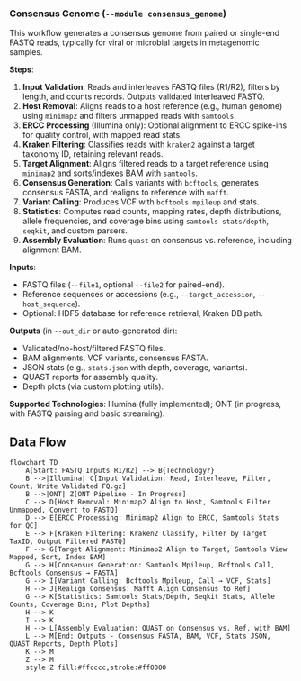 ### Consensus Genome (`--module consensus_genome`)
This workflow generates a consensus genome from paired or single-end FASTQ reads, typically for viral or microbial targets in metagenomic samples.

**Steps**:
1. **Input Validation**: Reads and interleaves FASTQ files (R1/R2), filters by length, and counts records. Outputs validated interleaved FASTQ.
2. **Host Removal**: Aligns reads to a host reference (e.g., human genome) using `minimap2` and filters unmapped reads with `samtools`.
3. **ERCC Processing** (Illumina only): Optional alignment to ERCC spike-ins for quality control, with mapped read stats.
4. **Kraken Filtering**: Classifies reads with `kraken2` against a target taxonomy ID, retaining relevant reads.
5. **Target Alignment**: Aligns filtered reads to a target reference using `minimap2` and sorts/indexes BAM with `samtools`.
6. **Consensus Generation**: Calls variants with `bcftools`, generates consensus FASTA, and realigns to reference with `mafft`.
7. **Variant Calling**: Produces VCF with `bcftools mpileup` and stats.
8. **Statistics**: Computes read counts, mapping rates, depth distributions, allele frequencies, and coverage bins using `samtools stats/depth`, `seqkit`, and custom parsers.
9. **Assembly Evaluation**: Runs `quast` on consensus vs. reference, including alignment BAM.

**Inputs**:
- FASTQ files (`--file1`, optional `--file2` for paired-end).
- Reference sequences or accessions (e.g., `--target_accession`, `--host_sequence`).
- Optional: HDF5 database for reference retrieval, Kraken DB path.

**Outputs** (in `--out_dir` or auto-generated dir):
- Validated/no-host/filtered FASTQ files.
- BAM alignments, VCF variants, consensus FASTA.
- JSON stats (e.g., `stats.json` with depth, coverage, variants).
- QUAST reports for assembly quality.
- Depth plots (via custom plotting utils).

**Supported Technologies**: Illumina (fully implemented); ONT (in progress, with FASTQ parsing and basic streaming).

## Data Flow

```mermaid
flowchart TD
    A[Start: FASTQ Inputs R1/R2] --> B{Technology?}
    B -->|Illumina| C[Input Validation: Read, Interleave, Filter, Count, Write Validated FQ.gz]
    B -->|ONT| Z[ONT Pipeline - In Progress]
    C --> D[Host Removal: Minimap2 Align to Host, Samtools Filter Unmapped, Convert to FASTQ]
    D --> E[ERCC Processing: Minimap2 Align to ERCC, Samtools Stats for QC]
    E --> F[Kraken Filtering: Kraken2 Classify, Filter by Target TaxID, Output Filtered FASTQ]
    F --> G[Target Alignment: Minimap2 Align to Target, Samtools View Mapped, Sort, Index BAM]
    G --> H[Consensus Generation: Samtools Mpileup, Bcftools Call, Bcftools Consensus → FASTA]
    G --> I[Variant Calling: Bcftools Mpileup, Call → VCF, Stats]
    H --> J[Realign Consensus: Mafft Align Consensus to Ref]
    G --> K[Statistics: Samtools Stats/Depth, Seqkit Stats, Allele Counts, Coverage Bins, Plot Depths]
    H --> K
    I --> K
    H --> L[Assembly Evaluation: QUAST on Consensus vs. Ref, with BAM]
    L --> M[End: Outputs - Consensus FASTA, BAM, VCF, Stats JSON, QUAST Reports, Depth Plots]
    K --> M
    Z --> M
    style Z fill:#ffcccc,stroke:#ff0000
